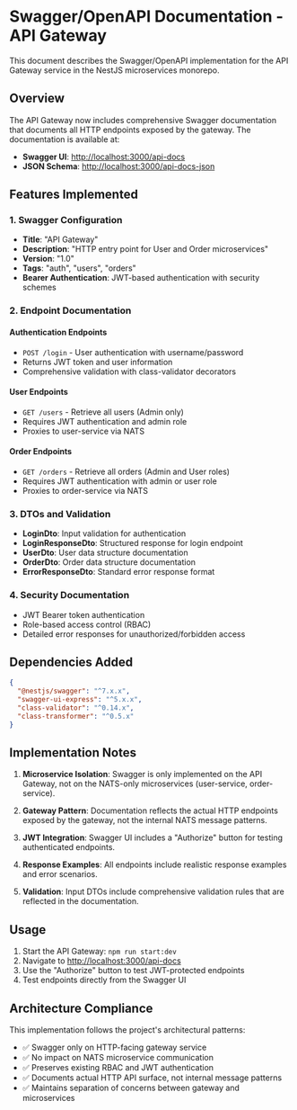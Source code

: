 # Swagger/OpenAPI Documentation - API Gateway

This document describes the Swagger/OpenAPI implementation for the API Gateway service in the NestJS microservices monorepo.

## Overview

The API Gateway now includes comprehensive Swagger documentation that documents all HTTP endpoints exposed by the gateway. The documentation is available at:

- **Swagger UI**: <http://localhost:3000/api-docs>
- **JSON Schema**: <http://localhost:3000/api-docs-json>

## Features Implemented

### 1. Swagger Configuration

- **Title**: "API Gateway"
- **Description**: "HTTP entry point for User and Order microservices"
- **Version**: "1.0"
- **Tags**: "auth", "users", "orders"
- **Bearer Authentication**: JWT-based authentication with security schemes

### 2. Endpoint Documentation

#### Authentication Endpoints

- `POST /login` - User authentication with username/password
- Returns JWT token and user information
- Comprehensive validation with class-validator decorators

#### User Endpoints

- `GET /users` - Retrieve all users (Admin only)
- Requires JWT authentication and admin role
- Proxies to user-service via NATS

#### Order Endpoints

- `GET /orders` - Retrieve all orders (Admin and User roles)
- Requires JWT authentication with admin or user role
- Proxies to order-service via NATS

### 3. DTOs and Validation

- **LoginDto**: Input validation for authentication
- **LoginResponseDto**: Structured response for login endpoint
- **UserDto**: User data structure documentation
- **OrderDto**: Order data structure documentation
- **ErrorResponseDto**: Standard error response format

### 4. Security Documentation

- JWT Bearer token authentication
- Role-based access control (RBAC)
- Detailed error responses for unauthorized/forbidden access

## Dependencies Added

```json
{
  "@nestjs/swagger": "^7.x.x",
  "swagger-ui-express": "^5.x.x",
  "class-validator": "^0.14.x",
  "class-transformer": "^0.5.x"
}
```

## Implementation Notes

1. **Microservice Isolation**: Swagger is only implemented on the API Gateway, not on the NATS-only microservices (user-service, order-service).

2. **Gateway Pattern**: Documentation reflects the actual HTTP endpoints exposed by the gateway, not the internal NATS message patterns.

3. **JWT Integration**: Swagger UI includes a "Authorize" button for testing authenticated endpoints.

4. **Response Examples**: All endpoints include realistic response examples and error scenarios.

5. **Validation**: Input DTOs include comprehensive validation rules that are reflected in the documentation.

## Usage

1. Start the API Gateway: `npm run start:dev`
2. Navigate to <http://localhost:3000/api-docs>
3. Use the "Authorize" button to test JWT-protected endpoints
4. Test endpoints directly from the Swagger UI

## Architecture Compliance

This implementation follows the project's architectural patterns:

- ✅ Swagger only on HTTP-facing gateway service
- ✅ No impact on NATS microservice communication
- ✅ Preserves existing RBAC and JWT authentication
- ✅ Documents actual HTTP API surface, not internal message patterns
- ✅ Maintains separation of concerns between gateway and microservices
